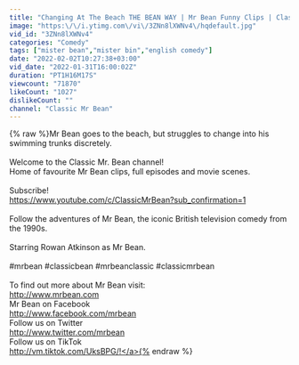 ```yaml
---
title: "Changing At The Beach THE BEAN WAY | Mr Bean Funny Clips | Classic Mr Bean"
image: "https:\/\/i.ytimg.com\/vi\/3ZNn8lXWNv4\/hqdefault.jpg"
vid_id: "3ZNn8lXWNv4"
categories: "Comedy"
tags: ["mister bean","mister bin","english comedy"]
date: "2022-02-02T10:27:38+03:00"
vid_date: "2022-01-31T16:00:02Z"
duration: "PT1H16M17S"
viewcount: "71870"
likeCount: "1027"
dislikeCount: ""
channel: "Classic Mr Bean"
---
```

{% raw %}Mr Bean goes to the beach, but struggles to change into his swimming trunks discretely.<br /><br />Welcome to the Classic Mr. Bean channel! <br />Home of favourite Mr Bean clips, full episodes and movie scenes.<br /><br />Subscribe! <br /><a rel="nofollow" target="blank" href="https://www.youtube.com/c/ClassicMrBean?sub_confirmation=1">https://www.youtube.com/c/ClassicMrBean?sub_confirmation=1</a><br /><br />Follow the adventures of Mr Bean, the iconic British television comedy from the 1990s.<br /><br />Starring Rowan Atkinson as Mr Bean.<br /><br />#mrbean #classicbean #mrbeanclassic #classicmrbean<br /><br />To find out more about Mr Bean visit:<br /><a rel="nofollow" target="blank" href="http://www.mrbean.com">http://www.mrbean.com</a><br />Mr Bean on Facebook<br /><a rel="nofollow" target="blank" href="http://www.facebook.com/mrbean">http://www.facebook.com/mrbean</a><br />Follow us on Twitter<br /><a rel="nofollow" target="blank" href="http://www.twitter.com/mrbean">http://www.twitter.com/mrbean</a><br />Follow us on TikTok<br /><a rel="nofollow" target="blank" href="http://vm.tiktok.com/UksBPG/!">http://vm.tiktok.com/UksBPG/!</a>{% endraw %}
